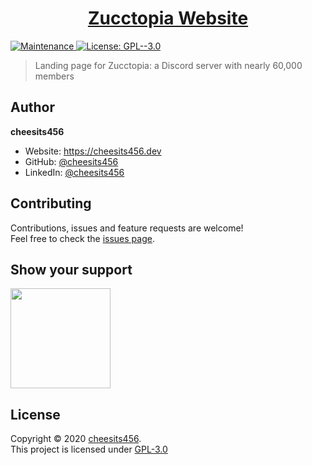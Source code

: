 <h1 align="center"><a href="https://zuccbot.xyz" target="_blank">Zucctopia Website</a></h1>
<p>
  <a href="https://github.com/zuccbot/zuccbot.github.io/graphs/commit-activity" target="_blank">
    <img alt="Maintenance" src="https://img.shields.io/badge/Maintained%3F-yes-green.svg" />
  </a>
  <a href="https://github.com/zuccbot/zuccbot.github.io/blob/master/LICENSE" target="_blank">
    <img alt="License: GPL--3.0" src="https://img.shields.io/github/license/zuccbot/zucctopia.github.io" />
  </a>
</p>

> Landing page for Zucctopia: a Discord server with nearly 60,000 members

## Author

**cheesits456**

* Website: https://cheesits456.dev
* GitHub: [@cheesits456](https://github.com/cheesits456)
* LinkedIn: [@cheesits456](https://linkedin.com/in/cheesits456)

## Contributing

Contributions, issues and feature requests are welcome!<br />Feel free to check the [issues page](https://github.com/zuccbot/zuccbot.github.io/issues). 

## Show your support

<a href="https://www.patreon.com/cheesits456">
  <img src="https://c5.patreon.com/external/logo/become_a_patron_button@2x.png" width="160">
</a>

## License

Copyright © 2020 [cheesits456](https://cheesits456.dev).<br />
This project is licensed under [GPL-3.0](https://github.com/zuccbot/zuccbot.github.io/master/LICENSE)
